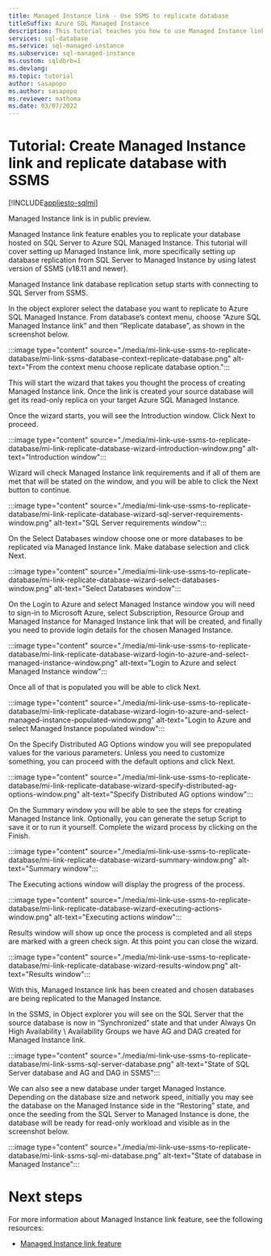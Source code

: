 ```yaml
---
title: Managed Instance link - Use SSMS to replicate database 
titleSuffix: Azure SQL Managed Instance
description: This tutorial teaches you how to use Managed Instance link and SSMS to replicate database from SQL Server to Azure SQL Managed Instance.
services: sql-database
ms.service: sql-managed-instance
ms.subservice: sql-managed-instance
ms.custom: sqldbrb=1
ms.devlang: 
ms.topic: tutorial
author: sasapopo
ms.author: sasapopo
ms.reviewer: mathoma
ms.date: 03/07/2022
---
```

# Tutorial: Create Managed Instance link and replicate database with SSMS

[!INCLUDE[appliesto-sqlmi](../includes/appliesto-sqlmi.md)]

Managed Instance link is in public preview.

Managed Instance link feature enables you to replicate your database hosted on SQL Server to Azure SQL Managed Instance. This tutorial will cover setting up Managed Instance link, more specifically setting up database replication from SQL Server to Managed Instance by using latest version of SSMS (v18.11 and newer).

Managed Instance link database replication setup starts with connecting to SQL Server from SSMS.

In the object explorer select the database you want to replicate to Azure SQL Managed Instance. From database’s context menu, choose “Azure SQL Managed Instance link” and then “Replicate database”, as shown in the screenshot below.

:::image type="content" source="./media/mi-link-use-ssms-to-replicate-database/mi-link-ssms-database-context-replicate-database.png" alt-text="From the context menu choose replicate database option.":::

This will start the wizard that takes you thought the process of creating Managed Instance link. Once the link is created your source database will get its read-only replica on your target Azure SQL Managed Instance.

Once the wizard starts, you will see the Introduction window. Click Next to proceed.

:::image type="content" source="./media/mi-link-use-ssms-to-replicate-database/mi-link-replicate-database-wizard-introduction-window.png" alt-text="Introduction window":::

Wizard will check Managed Instance link requirements and if all of them are met that will be stated on the window, and you will be able to click the Next button to continue.

:::image type="content" source="./media/mi-link-use-ssms-to-replicate-database/mi-link-replicate-database-wizard-sql-server-requirements-window.png" alt-text="SQL Server requirements window":::

On the Select Databases window choose one or more databases to be replicated via Managed Instance link. Make database selection and click Next.

:::image type="content" source="./media/mi-link-use-ssms-to-replicate-database/mi-link-replicate-database-wizard-select-databases-window.png" alt-text="Select Databases window":::

On the Login to Azure and select Managed Instance window you will need to sign-in to Microsoft Azure, select Subscription, Resource Group and Managed Instance for Managed Instance link that will be created, and finally you need to provide login details for the chosen Managed Instance.

:::image type="content" source="./media/mi-link-use-ssms-to-replicate-database/mi-link-replicate-database-wizard-login-to-azure-and-select-managed-instance-window.png" alt-text="Login to Azure and select Managed Instance window":::

Once all of that is populated you will be able to click Next.

:::image type="content" source="./media/mi-link-use-ssms-to-replicate-database/mi-link-replicate-database-wizard-login-to-azure-and-select-managed-instance-populated-window.png" alt-text="Login to Azure and select Managed Instance populated window":::

On the Specify Distributed AG Options window you will see prepopulated values for the various parameters. Unless you need to customize something, you can proceed with the default options and click Next.

:::image type="content" source="./media/mi-link-use-ssms-to-replicate-database/mi-link-replicate-database-wizard-specify-distributed-ag-options-window.png" alt-text="Specify Distributed AG options window":::

On the Summary window you will be able to see the steps for creating Managed Instance link. Optionally, you can generate the setup Script to save it or to run it yourself.
Complete the wizard process by clicking on the Finish.

:::image type="content" source="./media/mi-link-use-ssms-to-replicate-database/mi-link-replicate-database-wizard-summary-window.png" alt-text="Summary window":::

The Executing actions window will display the progress of the process.

:::image type="content" source="./media/mi-link-use-ssms-to-replicate-database/mi-link-replicate-database-wizard-executing-actions-window.png" alt-text="Executing actions window":::

Results window will show up once the process is completed and all steps are marked with a green check sign. At this point you can close the wizard.

:::image type="content" source="./media/mi-link-use-ssms-to-replicate-database/mi-link-replicate-database-wizard-results-window.png" alt-text="Results window":::

With this, Managed Instance link has been created and chosen databases are being replicated to the Managed Instance.

In the SSMS, in Object explorer you will see on the SQL Server that the source database is now in “Synchronized” state and that under Always On High Availability \ Availability Groups we have AG and DAG created for Managed Instance link.

:::image type="content" source="./media/mi-link-use-ssms-to-replicate-database/mi-link-ssms-sql-server-database.png" alt-text="State of SQL Server database and AG and DAG in SSMS":::

We can also see a new database under target Managed Instance. Depending on the database size and network speed, initially you may see the database on the Managed Instance side in the “Restoring” state, and once the seeding from the SQL Server to Managed Instance is done, the database will be ready for read-only workload and visible as in the screenshot below.

:::image type="content" source="./media/mi-link-use-ssms-to-replicate-database/mi-link-ssms-sql-mi-database.png" alt-text="State of database in Managed Instance":::

# Next steps

For more information about Managed Instance link feature, see the following resources:

- [Managed Instance link feature](./link-feature.md)